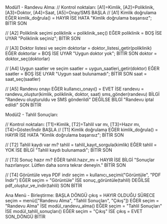 Modül1 - Randevu Alma:
// Kontrol noktaları: [A1]=Kimlik, [A2]=Poliklinik, [A3]=Doktor, [A4]=Saat, [A5]=Onay/SMS
BAŞLA
  // [A1] Kimlik doğrulama
  EĞER kimlik_doğrula() = HAYIR İSE HATA "Kimlik doğrulama başarısız"; BİTİR SON

  // [A2] Poliklinik seçimi
  poliklinik = poliklinik_seç()
  EĞER poliklinik = BOŞ İSE UYAR "Poliklinik seçiniz"; BİTİR SON

  // [A3] Doktor listesi ve seçim
  doktorlar = doktor_listesi_getir(poliklinik)
  EĞER doktorlar = BOŞ İSE UYAR "Uygun doktor yok"; BİTİR SON
  doktor = doktor_seç(doktorlar)

  // [A4] Uygun saatler ve seçim
  saatler = uygun_saatleri_getir(doktor)
  EĞER saatler = BOŞ İSE UYAR "Uygun saat bulunamadı"; BİTİR SON
  saat = saat_seç(saatler)

  // [A5] Randevu onayı
  EĞER kullanıcı_onayı() = EVET İSE
      randevu = randevu_oluştur(kimlik, poliklinik, doktor, saat)
      sms_gönder(randevu)
      BİLGİ "Randevu oluşturuldu ve SMS gönderildi"
  DEĞİLSE
      BİLGİ "Randevu iptal edildi"
  SON
BİTİR

Modül2 - Tahlil Sonuçları:

// Kontrol noktaları: [T1]=Kimlik, [T2]=Tahlil var mı, [T3]=Hazır mı, [T4]=Göster/İndir
BAŞLA
  // [T1] Kimlik doğrulama
  EĞER kimlik_doğrula() = HAYIR İSE HATA "Kimlik doğrulama başarısız"; BİTİR SON

  // [T2] Tahlil kaydı var mı?
  tahlil = tahlil_kayıt_sorgula(kimlik)
  EĞER tahlil = YOK İSE BİLGİ "Tahlil kaydı bulunamadı"; BİTİR SON

  // [T3] Sonuç hazır mı?
  EĞER tahlil.hazır_mı = HAYIR İSE
      BİLGİ "Sonuçlar hazırlanıyor. Lütfen daha sonra tekrar deneyin."
      BİTİR
  SON

  // [T4] Görüntüle veya PDF indir
  seçim = kullanıcı_seçimi("Görüntüle", "PDF İndir")
  EĞER seçim = "Görüntüle" İSE
      sonuç_görüntüle(tahlil)
  DEĞİLSE
      pdf_oluştur_ve_indir(tahlil)
  SON
BİTİR

Ana Menü - Birleştirme:
BAŞLA
  DÖNGÜ çıkış = HAYIR OLDUĞU SÜRECE
      seçim = menü(["Randevu Alma", "Tahlil Sonuçları", "Çıkış"])
      EĞER seçim = "Randevu Alma" İSE modül_randevu_alma()
      EĞER seçim = "Tahlil Sonuçları" İSE modül_tahlil_sonuçları()
      EĞER seçim = "Çıkış" İSE çıkış = EVET
  SON_DÖNGÜ
BİTİR
